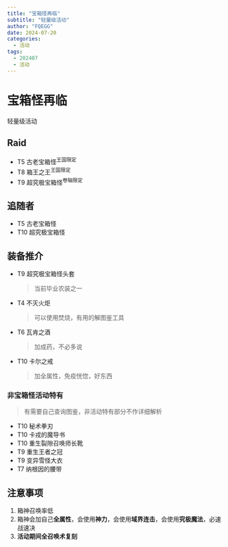 ```yaml
---
title: "宝箱怪再临"
subtitle: "轻量级活动"
author: "FQEGG"
date: 2024-07-20
categories:
  - 活动
tags:
  - 202407
  - 活动
---
```


# 宝箱怪再临

轻量级活动

## Raid

- T5 古老宝箱怪<sup>王国限定</sup>
- T8 箱王之王<sup>王国限定</sup>
- T9 超究极宝箱怪<sup>卷轴限定</sup>

## 追随者

- T5 古老宝箱怪
- T10 超究极宝箱怪

## 装备推介

- T9 超究极宝箱怪头套
  > 当前毕业农装之一
- T4 不灭火炬
  > 可以使用焚烧，有用的解图鉴工具
- T6 瓦肯之酒
  > 加成药，不必多说
- T10 卡尔之戒
  > 加全属性，免疫恍惚，好东西

### 非宝箱怪活动特有

> 有需要自己查询图鉴，非活动特有部分不作详细解析

- T10 秘术拳刃
- T10 卡戎的魔导书
- T10 重生裂隙召唤师长靴
- T9 重生王者之冠
- T9 变异雪怪大衣
- T7 纳根因的腰带

## 注意事项

1. 箱神召唤率低
2. 箱神会加自己**全属性**，会使用**神力**，会使用**域界连击**，会使用**究极魔法**，必速战速决
3. **活动期间全召唤术复刻**
